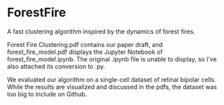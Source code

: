 # ForestFire
A fast clustering algorithm inspired by the dynamics of forest fires.

Forest Fire Clustering.pdf contains our paper draft, and forest_fire_model.pdf displays the Jupyter Notebook of forest_fire_model.ipynb. The original .ipynb file is unable to display, so I've also attached its conversion to .py.

We evaluated our algorithm on a single-cell dataset of retinal bipolar cells. While the results are visualized and discussed in the pdfs, the dataset was too big to include on Github.
